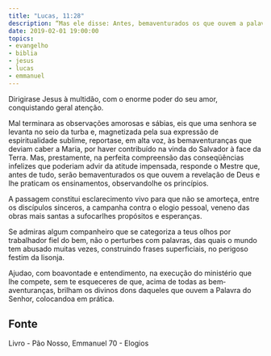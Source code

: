 ```yaml
---
title: "Lucas, 11:28"
description: “Mas ele disse: Antes, bem­aventurados os que ouvem a palavra de Deus e a guardam.”
date: 2019-02-01 19:00:00
topics: 
- evangelho
- biblia
- jesus
- lucas
- emmanuel
---
```


Dirigira­se Jesus à multidão, com o enorme poder do seu amor,
conquistando geral atenção.

Mal terminara as observações amorosas e sábias, eis que uma senhora se
levanta no seio da turba e, magnetizada pela sua expressão de espiritualidade
sublime, reporta­se, em alta voz, às bem­aventuranças que deviam caber a Maria,
por haver contribuído na vinda do Salvador à face da Terra. Mas, prestamente, na
perfeita compreensão das conseqüências infelizes que poderiam advir da atitude
impensada, responde o Mestre que, antes de tudo, serão bem­aventurados os que
ouvem a revelação de Deus e lhe praticam os ensinamentos, observando­lhe os
princípios.

A passagem constitui esclarecimento vivo para que não se amorteça, entre
os discípulos sinceros, a campanha contra o elogio pessoal, veneno das obras mais
santas a sufocar­lhes propósitos e esperanças.

Se admiras algum companheiro que se categoriza a teus olhos por
trabalhador fiel do bem, não o perturbes com palavras, das quais o mundo tem
abusado muitas vezes, construindo frases superficiais, no perigoso festim da lisonja.

Ajuda­o, com boa­vontade e entendimento, na execução do ministério que lhe
compete, sem te esqueceres de que, acima de todas as bem­aventuranças, brilham os
divinos dons daqueles que ouvem a Palavra do Senhor, colocando­a em prática.



## Fonte
Livro - Pão Nosso, Emmanuel
70 - Elogios
